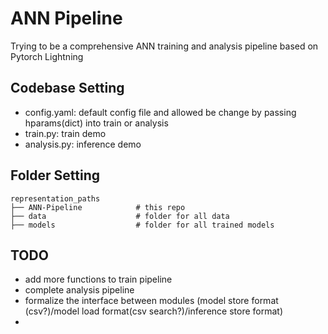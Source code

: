 # ANN Pipeline
Trying to be a comprehensive ANN training and analysis pipeline based on Pytorch Lightning
## Codebase Setting
- config.yaml: default config file and allowed be change by passing hparams(dict) into train or analysis
- train.py: train demo
- analysis.py: inference demo
## Folder Setting
    representation_paths
    ├── ANN-Pipeline            # this repo
    ├── data                    # folder for all data
    ├── models                  # folder for all trained models
## TODO
- add more functions to train pipeline
- complete analysis pipeline
- formalize the interface between modules (model store format (csv?)/model load format(csv search?)/inference store format)
- 
